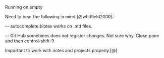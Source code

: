 Running on empty

Need to bear the following in mind.[@whitfield2000]:

-- autocomplete.bibtex works on .md files.

-- Git Hub sometimes does not register changes. Not sure why. Close pane and then control-shift-9

Important to work with notes and projects properly.[@]
